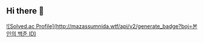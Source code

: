 ## Hi there 👋


[![Solved.ac Profile](http://mazassumnida.wtf/api/v2/generate_badge?boj=본인의 백준 ID)](https://solved.ac/autok23/)


<!--
**platii/platii** is a ✨ _special_ ✨ repository because its `README.md` (this file) appears on your GitHub profile.

Here are some ideas to get you started:

- 🔭 I’m currently working on ...
- 🌱 I’m currently learning ...
- 👯 I’m looking to collaborate on ...
- 🤔 I’m looking for help with ...
- 💬 Ask me about ...
- 📫 How to reach me: ...
- 😄 Pronouns: ...
- ⚡ Fun fact: ...
-->
